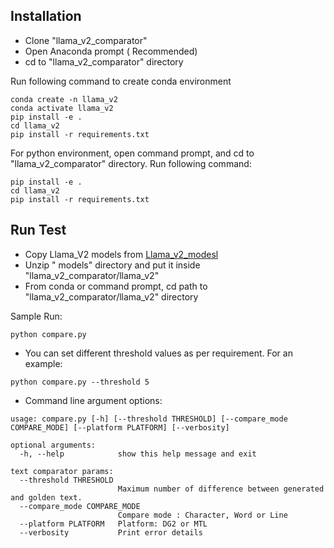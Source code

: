 ## Installation

 - Clone "llama_v2_comparator"
 - Open Anaconda prompt ( Recommended)
 - cd to "llama_v2_comparator" directory
 
Run following command to create conda environment
 
```
conda create -n llama_v2
conda activate llama_v2
pip install -e .
cd llama_v2
pip install -r requirements.txt
```
For python environment, open command prompt, and cd to "llama_v2_comparator" directory. Run following command:
```
pip install -e .
cd llama_v2
pip install -r requirements.txt
```
## Run Test
 - Copy Llama_V2 models from [Llama_v2_modesl]() 
 - Unzip " models" directory and put it inside "llama_v2_comparator/llama_v2"
 - From conda or command prompt, cd path to "llama_v2_comparator/llama_v2" directory  
 
 Sample Run: 
 ```
 python compare.py
 ```
 
 - You can set different threshold values as per requirement. For an example:
 ```
 python compare.py --threshold 5
 ```
 - Command line argument options:
 
```
usage: compare.py [-h] [--threshold THRESHOLD] [--compare_mode COMPARE_MODE] [--platform PLATFORM] [--verbosity]

optional arguments:
  -h, --help            show this help message and exit

text comparator params:
  --threshold THRESHOLD
                        Maximum number of difference between generated and golden text.
  --compare_mode COMPARE_MODE
                        Compare mode : Character, Word or Line
  --platform PLATFORM   Platform: DG2 or MTL
  --verbosity           Print error details

```
